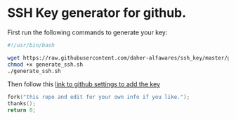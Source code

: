 # SSH Key generator for github.

First run the following commands to generate your key:

```bash
#!/usr/bin/bash

wget https://raw.githubusercontent.com/daher-alfawares/ssh_key/master/generate_ssh.sh
chmod +x generate_ssh.sh
./generate_ssh.sh
```

Then follow this [link to github settings to add the key](https://github.com/settings/keys)

```C++
fork("this repo and edit for your own info if you like.");
thanks();
return 0;
```
